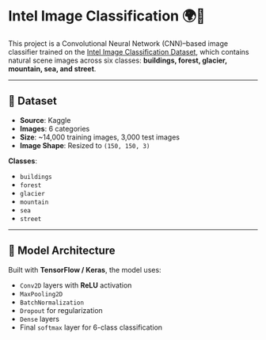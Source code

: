 # Intel Image Classification 🌍🧠

This project is a Convolutional Neural Network (CNN)–based image classifier trained on the [Intel Image Classification Dataset](https://www.kaggle.com/datasets/puneet6060/intel-image-classification), which contains natural scene images across six classes: **buildings, forest, glacier, mountain, sea, and street**.

---

## 📁 Dataset

- **Source**: Kaggle
- **Images**: 6 categories
- **Size**: ~14,000 training images, 3,000 test images
- **Image Shape**: Resized to `(150, 150, 3)`

**Classes**:
- `buildings`
- `forest`
- `glacier`
- `mountain`
- `sea`
- `street`

---

## 🧠 Model Architecture

Built with **TensorFlow / Keras**, the model uses:

- `Conv2D` layers with **ReLU** activation
- `MaxPooling2D`
- `BatchNormalization`
- `Dropout` for regularization
- `Dense` layers
- Final `softmax` layer for 6-class classification
